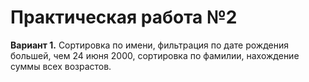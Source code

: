 # Практическая работа №2
**Вариант 1.**
Сортировка по имени, фильтрация по дате рождения большей, чем 24 июня 2000, сортировка по фамилии, нахождение суммы всех возрастов.
